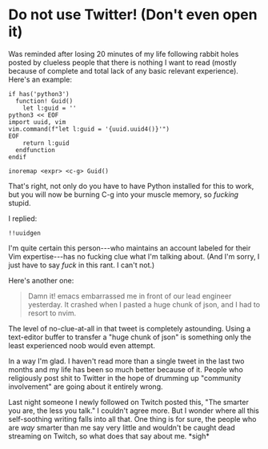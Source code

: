 # Do not use Twitter! (Don't even open it)

Was reminded after losing 20 minutes of my life following rabbit holes posted by clueless people that there is nothing I want to read (mostly because of complete and total lack of any basic relevant experience). Here's an example:

```vim
if has('python3')
  function! Guid()
    let l:guid = ''
python3 << EOF
import uuid, vim
vim.command(f"let l:guid = '{uuid.uuid4()}'")
EOF
    return l:guid
  endfunction
endif

inoremap <expr> <c-g> Guid()
```

That's right, not only do you have to have Python installed for this to work, but you will now be burning C-g into your muscle memory, so *fucking* stupid.

I replied:

```vim
!!uuidgen
```

I'm quite certain this person---who maintains an account labeled for their Vim expertise---has no fucking clue what I'm talking about. (And I'm sorry, I just have to say *fuck* in this rant. I can't not.)

Here's another one:

> Damn it! emacs embarrassed me in front of our lead engineer yesterday. It crashed when I pasted a huge chunk of json, and I had to resort to nvim.

The level of no-clue-at-all in that tweet is completely astounding. Using a text-editor buffer to transfer a "huge chunk of json" is something only the least experienced noob would even attempt.

In a way I'm glad. I haven't read more than a single tweet in the last two months and my life has been so much better because of it. People who religiously post shit to Twitter in the hope of drumming up "community involvement" are going about it entirely wrong.

Last night someone I newly followed on Twitch posted this, "The smarter you are, the less you talk." I couldn't agree more. But I wonder where all this self-soothing writing falls into all that. One thing is for sure, the people who are *way* smarter than me say very little and wouldn't be caught dead streaming on Twitch, so what does that say about me. \*sigh\*

